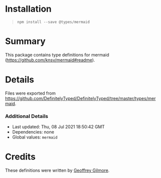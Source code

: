 # Installation
> `npm install --save @types/mermaid`

# Summary
This package contains type definitions for mermaid (https://github.com/knsv/mermaid#readme).

# Details
Files were exported from https://github.com/DefinitelyTyped/DefinitelyTyped/tree/master/types/mermaid.

### Additional Details
 * Last updated: Thu, 08 Jul 2021 18:50:42 GMT
 * Dependencies: none
 * Global values: `mermaid`

# Credits
These definitions were written by [Geoffrey Gilmore](https://github.com/ggilmore).
